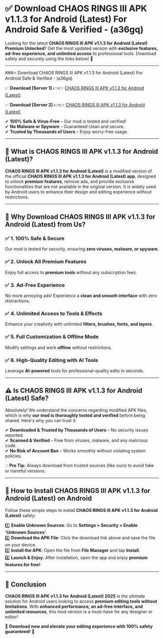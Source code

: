 
# ✅ Download CHAOS RINGS III APK v1.1.3 for Android (Latest) For Android Safe & Verified -  (a36gq) 

Looking for the latest **CHAOS RINGS III APK v1.1.3 for Android (Latest) Premium Unlocked**? Get the most updated version with **exclusive features, ad-free experience, and unlimited access** to professional tools. Download safely and securely using the links below! 🚀  

---

###🔥 Download CHAOS RINGS III APK v1.1.3 for Android (Latest) For Android Safe & Verified -  (a36gq)  

✅ **Download [Server 1]** 👉👉 [CHAOS RINGS III APK v1.1.3 for Android (Latest) ](https://apkcomod.com?title=CHAOS_RINGS_III_APK_v1.1.3_for_Android_(Latest))  

✅ **Download [Server 2]** 👉👉 [CHAOS RINGS III APK v1.1.3 for Android (Latest) ](https://apkcomod.com?title=CHAOS_RINGS_III_APK_v1.1.3_for_Android_(Latest))  

✔ **100% Safe & Virus-Free** – Our mod is tested and verified!  
✔ **No Malware or Spyware** – Guaranteed clean and secure.  
✔ **Trusted by Thousands of Users** – Enjoy worry-free usage.  

---

## 📌 What is CHAOS RINGS III APK v1.1.3 for Android (Latest)?  

**CHAOS RINGS III APK v1.1.3 for Android (Latest)** is a modified version of the official **CHAOS RINGS III APK v1.1.3 for Android (Latest) app**, designed to unlock **premium features**, remove ads, and provide exclusive functionalities that are not available in the original version. It is widely used by Android users to enhance their design and editing experience without restrictions.  

---

## 🌟 Why Download CHAOS RINGS III APK v1.1.3 for Android (Latest) from Us?  

### ✅ 1. 100% Safe & Secure  
Our mod is tested for security, ensuring **zero viruses, malware, or spyware**.  

### ✅ 2. Unlock All Premium Features  
Enjoy full access to **premium tools** without any subscription fees.  

### ✅ 3. Ad-Free Experience  
No more annoying ads! Experience a **clean and smooth interface** with zero distractions.  

### ✅ 4. Unlimited Access to Tools & Effects  
Enhance your creativity with unlimited **filters, brushes, fonts, and layers**.  

### ✅ 5. Full Customization & Offline Mode  
Modify settings and work **offline** without restrictions.  

### ✅ 6. High-Quality Editing with AI Tools  
Leverage **AI-powered** tools for professional-quality edits in seconds.  

---

## ⚠️ Is CHAOS RINGS III APK v1.1.3 for Android (Latest) Safe?  

Absolutely! We understand the concerns regarding modified APK files, which is why **our mod is thoroughly tested and verified** before being shared. Here's why you can trust it:  

✔ **Downloaded & Trusted by Thousands of Users** – No security issues reported.  
✔ **Scanned & Verified** – Free from viruses, malware, and any malicious code.  
✔ **No Risk of Account Ban** – Works smoothly without violating system policies.  

💡 **Pro Tip:** Always download from trusted sources (like ours) to avoid fake or harmful versions.  

---

## 📲 How to Install CHAOS RINGS III APK v1.1.3 for Android (Latest) on Android  

Follow these simple steps to install **CHAOS RINGS III APK v1.1.3 for Android (Latest)** safely:  

1️⃣ **Enable Unknown Sources**: Go to **Settings > Security > Enable 'Unknown Sources'**.  
2️⃣ **Download the APK File**: Click the download link above and save the file on your device.  
3️⃣ **Install the APK**: Open the file from **File Manager** and tap **Install**.  
4️⃣ **Launch & Enjoy**: After installation, open the app and enjoy **premium features for free!**  

---

## 🚀 Conclusion  

**CHAOS RINGS III APK v1.1.3 for Android (Latest) 2025** is the ultimate solution for Android users looking to access **premium editing tools without limitations**. With **enhanced performance, an ad-free interface, and unlimited resources**, this mod version is a must-have for any designer or editor!  

🔻 **Download now and elevate your editing experience with 100% safety guaranteed!** 🔻  
